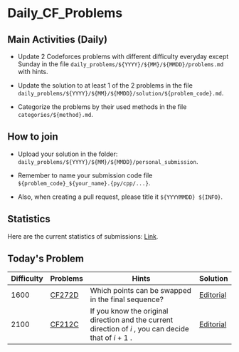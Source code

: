 # Daily_CF_Problems

## Main Activities (Daily)

- Update 2 Codeforces problems with different difficulty everyday except Sunday in the file `daily_problems/${YYYY}/${MM}/${MMDD}/problems.md` with hints.

- Update the solution to at least 1 of the 2 problems in the file `daily_problems/${YYYY}/${MM}/${MMDD}/solution/${problem_code}.md`.

- Categorize the problems by their used methods in the file `categories/${method}.md`.

## How to join

- Upload your solution in the folder: `daily_problems/${YYYY}/${MM}/${MMDD}/personal_submission`.

- Remember to name your submission code file `${problem_code}_${your_name}.{py/cpp/...}`.

- Also, when creating a pull request, please title it `${YYYYMMDD} ${INFO}`.

## Statistics

Here are the current statistics of submissions: [Link](https://yawn-sean.github.io/Daily_CF_Problems/#).

## Today's Problem

| Difficulty | Problems | Hints | Solution |
| ---------- | -------- | ----- | -------- |
| 1600 | [CF272D](https://codeforces.com/problemset/problem/272/D) | Which points can be swapped in the final sequence? | [Editorial](https://github.com/Yawn-Sean/Daily_CF_Problems/blob/main/daily_problems/2025/04/0411/solution/cf272d.md) |
| 2100 | [CF212C](https://codeforces.com/problemset/problem/212/C) | If you know the original direction and the current direction of $i$ , you can decide that of $i + 1$ . | [Editorial](https://github.com/Yawn-Sean/Daily_CF_Problems/blob/main/daily_problems/2025/04/0411/solution/cf212c.md) | 